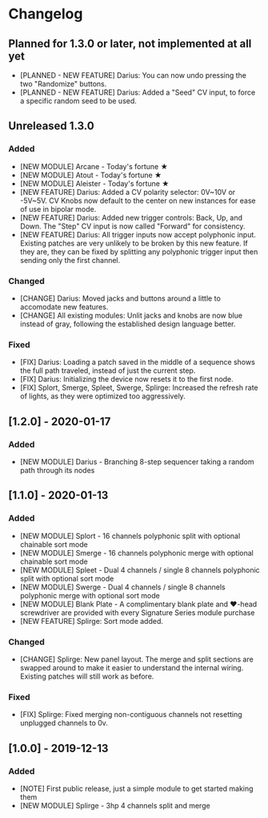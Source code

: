 Changelog
=========

## Planned for 1.3.0 or later, not implemented at all yet

- [PLANNED - NEW FEATURE] Darius: You can now undo pressing the two "Randomize" buttons. 
- [PLANNED - NEW FEATURE] Darius: Added a "Seed" CV input, to force a specific random seed to be used.


## Unreleased 1.3.0

### Added

- [NEW MODULE] Arcane - Today's fortune ★
- [NEW MODULE] Atout - Today's fortune ★
- [NEW MODULE] Aleister - Today's fortune ★
- [NEW FEATURE] Darius: Added a CV polarity selector: 0V~10V or -5V~5V. CV Knobs now default to the center on new instances for ease of use in bipolar mode.
- [NEW FEATURE] Darius: Added new trigger controls: Back, Up, and Down. The "Step" CV input is now called "Forward" for consistency.
- [NEW FEATURE] Darius: All trigger inputs now accept polyphonic input. Existing patches are very unlikely to be broken by this new feature. If they are, they can be fixed by splitting any polyphonic trigger input then sending only the first channel.

### Changed

- [CHANGE] Darius: Moved jacks and buttons around a little to accomodate new features.
- [CHANGE] All existing modules: Unlit jacks and knobs are now blue instead of gray, following the established design language better.

### Fixed

- [FIX] Darius: Loading a patch saved in the middle of a sequence shows the full path traveled, instead of just the current step.
- [FIX] Darius: Initializing the device now resets it to the first node.
- [FIX] Splort, Smerge, Spleet, Swerge, Splirge: Increased the refresh rate of lights, as they were optimized too aggressively.




## [1.2.0] - 2020-01-17

### Added

- [NEW MODULE] Darius - Branching 8-step sequencer taking a random path through its nodes




## [1.1.0] - 2020-01-13

### Added

- [NEW MODULE] Splort - 16 channels polyphonic split with optional chainable sort mode
- [NEW MODULE] Smerge - 16 channels polyphonic merge with optional chainable sort mode
- [NEW MODULE] Spleet - Dual 4 channels / single 8 channels polyphonic split with optional sort mode
- [NEW MODULE] Swerge - Dual 4 channels / single 8 channels polyphonic merge with optional sort mode
- [NEW MODULE] Blank Plate - A complimentary blank plate and ♥-head screwdriver are provided with every Signature Series module purchase
- [NEW FEATURE] Splirge: Sort mode added.

### Changed

- [CHANGE] Splirge: New panel layout. The merge and split sections are swapped around to make it easier to understand the internal wiring. Existing patches will still work as before. 

### Fixed

- [FIX] Splirge: Fixed merging non-contiguous channels not resetting unplugged channels to 0v.




## [1.0.0] - 2019-12-13

### Added

- [NOTE] First public release, just a simple module to get started making them
- [NEW MODULE] Splirge - 3hp 4 channels split and merge